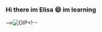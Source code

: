 ### Hi there im Elisa 😄 im learning
-->![OIP](https://github.com/elisazaza/elisazaza/assets/166153077/b2dc9e82-e94c-43cf-b427-12e087d160c8)<!--




